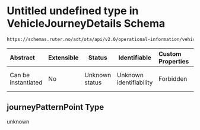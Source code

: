 # Untitled undefined type in VehicleJourneyDetails Schema

```txt
https://schemas.ruter.no/adt/ota/api/v2.0/operational-information/vehicle-journey-details.json#/examples/0/calls/0/journeyPatternPoint
```




| Abstract            | Extensible | Status         | Identifiable            | Custom Properties | Additional Properties | Access Restrictions | Defined In                                                                                                                 |
| :------------------ | ---------- | -------------- | ----------------------- | :---------------- | --------------------- | ------------------- | -------------------------------------------------------------------------------------------------------------------------- |
| Can be instantiated | No         | Unknown status | Unknown identifiability | Forbidden         | Allowed               | none                | [vehicle-journey-details.json\*](../../schema/operational-information/vehicle-journey-details.json "open original schema") |

## journeyPatternPoint Type

unknown
